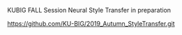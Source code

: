 KUBIG FALL Session Neural Style Transfer 
in preparation 

https://github.com/KU-BIG/2019_Autumn_StyleTransfer.git

